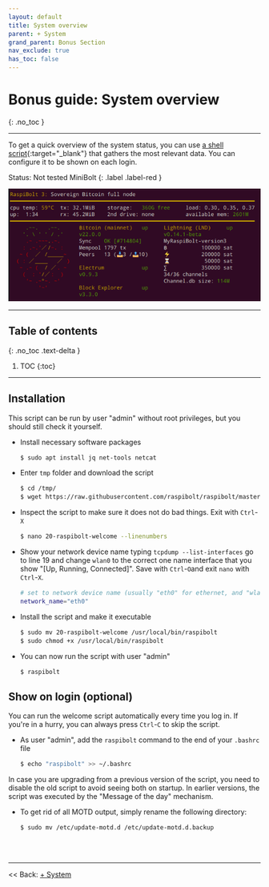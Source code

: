 ```yaml
---
layout: default
title: System overview
parent: + System
grand_parent: Bonus Section
nav_exclude: true
has_toc: false
---
```

<!-- markdownlint-disable MD014 MD022 MD025 MD033 MD040 -->

# Bonus guide: System overview

{: .no_toc }

---

To get a quick overview of the system status, you can use [a shell script](https://github.com/raspibolt/raspibolt/blob/master/resources/20-raspibolt-welcome){:target="_blank"} that gathers the most relevant data.
You can configure it to be shown on each login.

Status: Not tested MiniBolt
{: .label .label-red }

![MotD system overview](../../../images/system-overview.png)

---

## Table of contents
{: .no_toc .text-delta }

1. TOC
{:toc}

---

## Installation

This script can be run by user "admin" without root privileges, but you should still check it yourself.

* Install necessary software packages

  ```sh
  $ sudo apt install jq net-tools netcat
  ```

* Enter `tmp` folder and download the script

  ```sh
  $ cd /tmp/
  $ wget https://raw.githubusercontent.com/raspibolt/raspibolt/master/resources/20-raspibolt-welcome
  ```

* Inspect the script to make sure it does not do bad things.
  Exit with `Ctrl`-`X`

  ```sh
  $ nano 20-raspibolt-welcome --linenumbers
  ```

* Show your network device name typing `tcpdump --list-interfaces` go to line 19 and change `wlan0` to the correct one name interface that you show "[Up, Running, Connected]". Save with `Ctrl`-`O`and exit `nano` with `Ctrl`-`X`.

  ```sh
  # set to network device name (usually "eth0" for ethernet, and "wlan0" for wifi)
  network_name="eth0"
  ```

* Install the script and make it executable

  ```sh
  $ sudo mv 20-raspibolt-welcome /usr/local/bin/raspibolt
  $ sudo chmod +x /usr/local/bin/raspibolt
  ```

* You can now run the script with user "admin"

  ```sh
  $ raspibolt
  ```

## Show on login (optional)

You can run the welcome script automatically every time you log in.
If you're in a hurry, you can always press `Ctrl`-`C` to skip the script.

* As user "admin", add the `raspibolt` command to the end of your `.bashrc` file

  ```sh
  $ echo "raspibolt" >> ~/.bashrc
  ```

In case you are upgrading from a previous version of the script, you need to disable the old script to avoid seeing both on startup.
In earlier versions, the script was executed by the "Message of the day" mechanism.

* To get rid of all MOTD output, simply rename the following directory:

  ```sh
  $ sudo mv /etc/update-motd.d /etc/update-motd.d.backup
  ```

<br /><br />

---

<< Back: [+ System](index.md)
